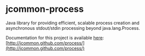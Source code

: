 jcommon-process
=======

Java library for providing efficient, scalable process creation and asynchronous stdout/stdin processing beyond java.lang.Process.

Documentation for this project is available [here](http://jcommon.github.com/process/):
[http://jcommon.github.com/process/](http://jcommon.github.com/process/)